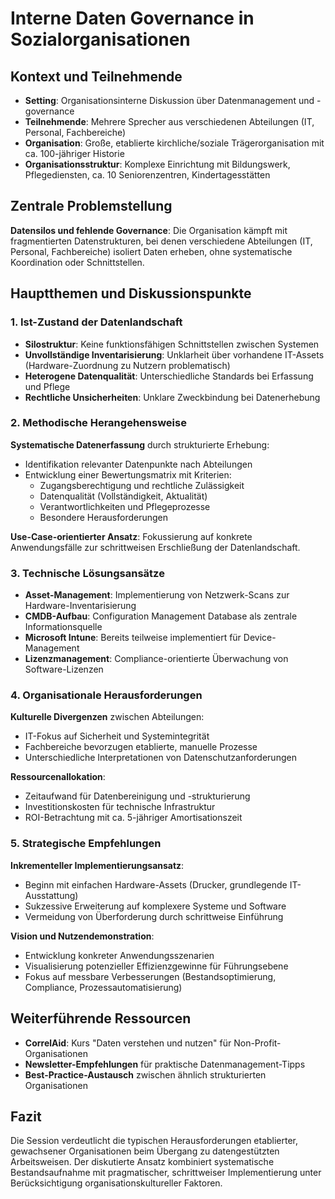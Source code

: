 # Interne Daten Governance in Sozialorganisationen


## **Kontext und Teilnehmende**



* **Setting**: Organisationsinterne Diskussion über Datenmanagement und -governance
* **Teilnehmende**: Mehrere Sprecher aus verschiedenen Abteilungen (IT, Personal, Fachbereiche)
* **Organisation**: Große, etablierte kirchliche/soziale Trägerorganisation mit ca. 100-jähriger Historie
* **Organisationsstruktur**: Komplexe Einrichtung mit Bildungswerk, Pflegediensten, ca. 10 Seniorenzentren, Kindertagesstätten


## **Zentrale Problemstellung**

**Datensilos und fehlende Governance**: Die Organisation kämpft mit fragmentierten Datenstrukturen, bei denen verschiedene Abteilungen (IT, Personal, Fachbereiche) isoliert Daten erheben, ohne systematische Koordination oder Schnittstellen.


## **Hauptthemen und Diskussionspunkte**


### **1. Ist-Zustand der Datenlandschaft**



* **Silostruktur**: Keine funktionsfähigen Schnittstellen zwischen Systemen
* **Unvollständige Inventarisierung**: Unklarheit über vorhandene IT-Assets (Hardware-Zuordnung zu Nutzern problematisch)
* **Heterogene Datenqualität**: Unterschiedliche Standards bei Erfassung und Pflege
* **Rechtliche Unsicherheiten**: Unklare Zweckbindung bei Datenerhebung


### **2. Methodische Herangehensweise**

**Systematische Datenerfassung** durch strukturierte Erhebung:



* Identifikation relevanter Datenpunkte nach Abteilungen
* Entwicklung einer Bewertungsmatrix mit Kriterien:
    * Zugangsberechtigung und rechtliche Zulässigkeit
    * Datenqualität (Vollständigkeit, Aktualität)
    * Verantwortlichkeiten und Pflegeprozesse
    * Besondere Herausforderungen

**Use-Case-orientierter Ansatz**: Fokussierung auf konkrete Anwendungsfälle zur schrittweisen Erschließung der Datenlandschaft.


### **3. Technische Lösungsansätze**



* **Asset-Management**: Implementierung von Netzwerk-Scans zur Hardware-Inventarisierung
* **CMDB-Aufbau**: Configuration Management Database als zentrale Informationsquelle
* **Microsoft Intune**: Bereits teilweise implementiert für Device-Management
* **Lizenzmanagement**: Compliance-orientierte Überwachung von Software-Lizenzen


### **4. Organisationale Herausforderungen**

**Kulturelle Divergenzen** zwischen Abteilungen:



* IT-Fokus auf Sicherheit und Systemintegrität
* Fachbereiche bevorzugen etablierte, manuelle Prozesse
* Unterschiedliche Interpretationen von Datenschutzanforderungen

**Ressourcenallokation**:



* Zeitaufwand für Datenbereinigung und -strukturierung
* Investitionskosten für technische Infrastruktur
* ROI-Betrachtung mit ca. 5-jähriger Amortisationszeit


### **5. Strategische Empfehlungen**

**Inkrementeller Implementierungsansatz**:



* Beginn mit einfachen Hardware-Assets (Drucker, grundlegende IT-Ausstattung)
* Sukzessive Erweiterung auf komplexere Systeme und Software
* Vermeidung von Überforderung durch schrittweise Einführung

**Vision und Nutzendemonstration**:



* Entwicklung konkreter Anwendungsszenarien
* Visualisierung potenzieller Effizienzgewinne für Führungsebene
* Fokus auf messbare Verbesserungen (Bestandsoptimierung, Compliance, Prozessautomatisierung)


## **Weiterführende Ressourcen**



* **CorrelAid**: Kurs "Daten verstehen und nutzen" für Non-Profit-Organisationen
* **Newsletter-Empfehlungen** für praktische Datenmanagement-Tipps
* **Best-Practice-Austausch** zwischen ähnlich strukturierten Organisationen


## **Fazit**

Die Session verdeutlicht die typischen Herausforderungen etablierter, gewachsener Organisationen beim Übergang zu datengestützten Arbeitsweisen. Der diskutierte Ansatz kombiniert systematische Bestandsaufnahme mit pragmatischer, schrittweiser Implementierung unter Berücksichtigung organisationskultureller Faktoren.
